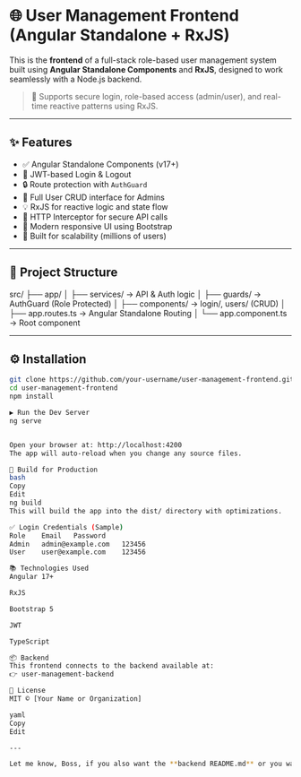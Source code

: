 # 🌐 User Management Frontend (Angular Standalone + RxJS)

This is the **frontend** of a full-stack role-based user management system built using **Angular Standalone Components** and **RxJS**, designed to work seamlessly with a Node.js backend.

> 🔐 Supports secure login, role-based access (admin/user), and real-time reactive patterns using RxJS.

---

## ✨ Features

- ✅ Angular Standalone Components (v17+)
- 🔐 JWT-based Login & Logout
- 🔒 Route protection with `AuthGuard`
- 🧠 Full User CRUD interface for Admins
- 💡 RxJS for reactive logic and state flow
- 🧰 HTTP Interceptor for secure API calls
- 🎨 Modern responsive UI using Bootstrap
- 🚀 Built for scalability (millions of users)

---

## 📁 Project Structure

src/
├── app/
│ ├── services/ → API & Auth logic
│ ├── guards/ → AuthGuard (Role Protected)
│ ├── components/ → login/, users/ (CRUD)
│ ├── app.routes.ts → Angular Standalone Routing
│ └── app.component.ts → Root component


---

## ⚙️ Installation

```bash
git clone https://github.com/your-username/user-management-frontend.git
cd user-management-frontend
npm install

▶️ Run the Dev Server
ng serve


Open your browser at: http://localhost:4200
The app will auto-reload when you change any source files.

🔧 Build for Production
bash
Copy
Edit
ng build
This will build the app into the dist/ directory with optimizations.

✅ Login Credentials (Sample)
Role	Email	Password
Admin	admin@example.com	123456
User	user@example.com	123456

📚 Technologies Used
Angular 17+

RxJS

Bootstrap 5

JWT

TypeScript

📦 Backend
This frontend connects to the backend available at:
👉 user-management-backend

📄 License
MIT © [Your Name or Organization]

yaml
Copy
Edit

---

Let me know, Boss, if you also want the **backend README.md** or you want me to auto-generate both as downloadable `.md` files.

